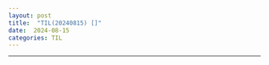 ```yaml
---
layout: post
title:  "TIL(20240815) []"
date:  2024-08-15
categories: TIL 
---
```


----------------------------------------------------------------------------

